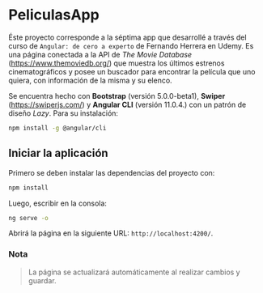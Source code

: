 # PeliculasApp

Éste proyecto corresponde a la séptima app que desarrollé a través del curso de `Angular: de cero a experto` de Fernando Herrera en Udemy. Es una página conectada a la API de _The Movie Database_ (https://www.themoviedb.org/) que muestra los últimos estrenos cinematográficos y posee un buscador para encontrar la película que uno quiera, con información de la misma y su elenco.

Se encuentra hecho con **Bootstrap** (versión 5.0.0-beta1), **Swiper** (https://swiperjs.com/) y **Angular CLI** (versión 11.0.4.) con un patrón de diseño _Lazy_. Para su instalación:

```bash
npm install -g @angular/cli
```

## Iniciar la aplicación

Primero se deben instalar las dependencias del proyecto con:

```bash
npm install
```

Luego, escribir en la consola:

```bash
ng serve -o
```

Abrirá la página en la siguiente URL: `http://localhost:4200/`.

### Nota

> La página se actualizará automáticamente al realizar cambios y guardar.
